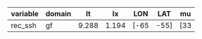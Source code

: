 |variable|domain|lt   |lx   |LON           |LAT          |mu     |
|--------|------|-----|-----|--------------|-------------|-------|
|rec_ssh |gf    |9.288|1.194|[-65 | -55]   |[33 | 43]    |0.93668|
